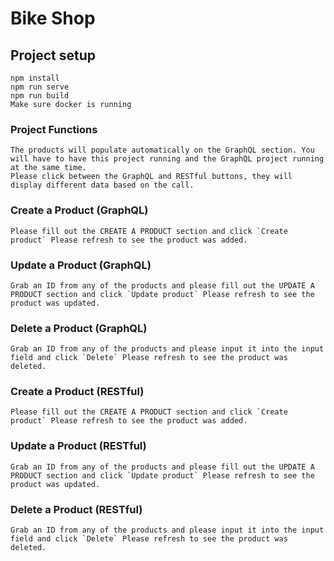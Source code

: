 # Bike Shop

## Project setup
```
npm install
npm run serve
npm run build
Make sure docker is running
```

### Project Functions
```
The products will populate automatically on the GraphQL section. You will have to have this project running and the GraphQL project running at the same time.
Please click between the GraphQL and RESTful buttons, they will display different data based on the call. 
```

### Create a Product (GraphQL)
```
Please fill out the CREATE A PRODUCT section and click `Create product` Please refresh to see the product was added.
```

### Update a Product (GraphQL)
```
Grab an ID from any of the products and please fill out the UPDATE A PRODUCT section and click `Update product` Please refresh to see the product was updated.
```

### Delete a Product (GraphQL)
```
Grab an ID from any of the products and please input it into the input field and click `Delete` Please refresh to see the product was deleted.
```

### Create a Product (RESTful)
```
Please fill out the CREATE A PRODUCT section and click `Create product` Please refresh to see the product was added.
```

### Update a Product (RESTful)
```
Grab an ID from any of the products and please fill out the UPDATE A PRODUCT section and click `Update product` Please refresh to see the product was updated.
```

### Delete a Product (RESTful)
```
Grab an ID from any of the products and please input it into the input field and click `Delete` Please refresh to see the product was deleted.
```

